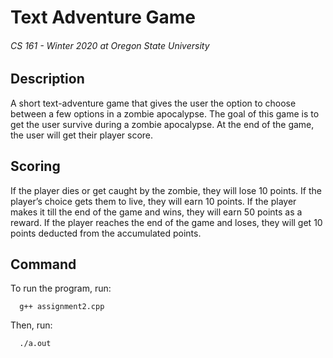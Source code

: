 # Text Adventure Game
###### CS 161 - Winter 2020 at Oregon State University

## Description
A short text-adventure game that gives the user the option to choose between a few options in a zombie apocalypse. The goal of this game is to get the user survive during a zombie apocalypse. At the end of the game, the user will get their player score. 

## Scoring

If the player dies or get caught by the zombie, they will lose 10 points. If the player’s choice gets them to live, they will earn 10 points. If the player makes it till the end of the game and wins, they will earn 50 points as a reward. If the player reaches the end of the game and loses, they will get 10 points deducted from the accumulated points.

## Command
To run the program, run: 

      g++ assignment2.cpp
      
Then, run:
  
      ./a.out

